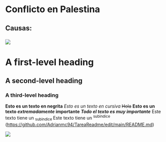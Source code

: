 # Conflicto en Palestina

## Causas:


### 

![](https://e00-elmundo.uecdn.es/assets/multimedia/imagenes/2014/08/23/14087936142446.jpg) 
# A first-level heading
## A second-level heading
### A third-level heading

**Esto es un texto en negrita**
_Esto es un texto en cursiva_
~~Hola~~
**Esto es un texto _extremadamente_ importante**
***Todo el texto es muy importante***
Este texto tiene un <sub> subindice </sub>
Este texto tiene un <sup> subindice </sup>
(https://github.com/Adrianmc94/TareaReadme/edit/main/README.md)

![](https://ichef.bbci.co.uk/ace/ws/640/cpsprodpb/4fef/live/26f28080-6ad1-11ee-8073-5b93bd1aa7db.jpg.webp)
